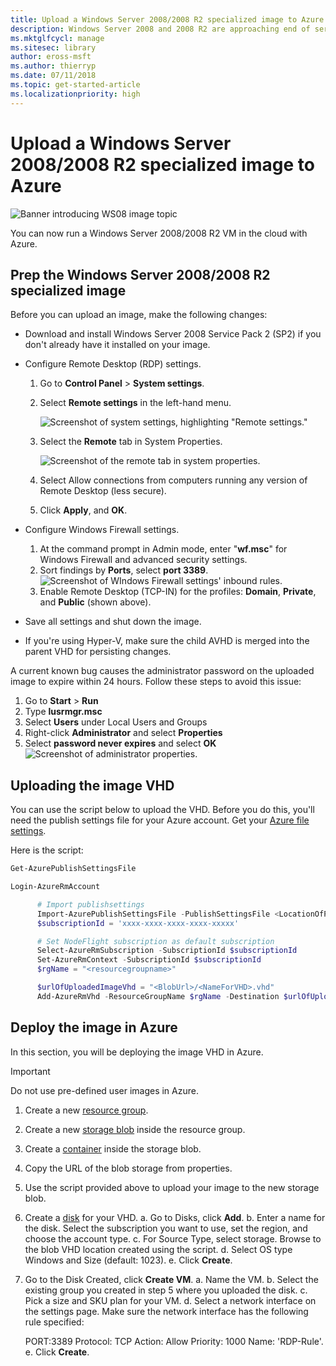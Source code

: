 ```yaml
---
title: Upload a Windows Server 2008/2008 R2 specialized image to Azure
description: Windows Server 2008 and 2008 R2 are approaching end of service. Learn how to lift and shift to Azure by hosting Windows Server in the cloud.
ms.mktglfcycl: manage
ms.sitesec: library
author: eross-msft
ms.author: thierryp
ms.date: 07/11/2018
ms.topic: get-started-article
ms.localizationpriority: high
---
```


# Upload a Windows Server 2008/2008 R2 specialized image to Azure

![Banner introducing WS08 image topic](media/WS08-image-banner-large.png)

You can now run a Windows Server 2008/2008 R2 VM in the cloud with Azure.

## Prep the Windows Server 2008/2008 R2 specialized image
Before you can upload an image, make the following changes:

- Download and install Windows Server 2008 Service Pack 2 (SP2) if you don't already have it installed on your image.

- Configure Remote Desktop (RDP) settings.
  1. Go to **Control Panel** > **System settings**.
  2. Select **Remote settings** in the left-hand menu.

     ![Screenshot of system settings, highlighting "Remote settings."](media/1a_remote_settings.png)

  3. Select the **Remote** tab in System Properties.

     ![Screenshot of the remote tab in system properties.](media/2c_sysprops.png)

  4. Select Allow connections from computers running any version of Remote Desktop (less secure).
  5. Click **Apply**, and **OK**.
- Configure Windows Firewall settings.
   1. At the command prompt in Admin mode, enter "**wf.msc**" for Windows Firewall and advanced security settings.
   2. Sort findings by **Ports**, select **port 3389**.
     ![Screenshot of WIndows Firewall settings' inbound rules.](media/3b_inboundrules.png)
   3. Enable Remote Desktop (TCP-IN) for the profiles: **Domain**, **Private**, and **Public** (shown above).

- Save all settings and shut down the image.
- If you're using Hyper-V, make sure the child AVHD is merged into the parent VHD for persisting changes.

A current known bug causes the administrator password on the uploaded image to expire within 24 hours. Follow these steps to avoid this issue:

1. Go to **Start** > **Run**
2. Type **lusrmgr.msc**
3. Select **Users** under Local Users and Groups
4. Right-click **Administrator** and select **Properties**
5. Select **password never expires** and select **OK**
![Screenshot of administrator properties.](media/6_adminprops.png)

## Uploading the image VHD
You can use the script below to upload the VHD. Before you do this, you'll need the publish settings file for your Azure account. Get your [Azure file settings](https://azure.microsoft.com/downloads/).

Here is the script:

```powershell
Get-AzurePublishSettingsFile

Login-AzureRmAccount

      # Import publishsettings
      Import-AzurePublishSettingsFile -PublishSettingsFile <LocationOfPublishingFile>
      $subscriptionId = 'xxxx-xxxx-xxxx-xxxx-xxxxx'

      # Set NodeFlight subscription as default subscription
      Select-AzureRmSubscription -SubscriptionId $subscriptionId
      Set-AzureRmContext -SubscriptionId $subscriptionId
      $rgName = "<resourcegroupname>"

      $urlOfUploadedImageVhd = "<BlobUrl>/<NameForVHD>.vhd"
      Add-AzureRmVhd -ResourceGroupName $rgName -Destination $urlOfUploadedImageVhd -LocalFilePath "<FilePath>"
```
## Deploy the image in Azure
In this section, you will be deploying the image VHD in Azure.

> [!IMPORTANT]
> Do not use pre-defined user images in Azure.

1.    Create a new [resource group](/rest/api/resources/resourcegroups/createorupdate).
2.    Create a new [storage blob](/rest/api/storageservices/put-blob) inside the resource group.
3.    Create a [container](/rest/api/storageservices/create-container) inside the storage blob.
4.    Copy the URL of the blob storage from properties.
5.    Use the script provided above to upload your image to the new storage blob.
6.    Create a [disk](/azure/virtual-machines/windows/prepare-for-upload-vhd-image) for your VHD.
     a.    Go to Disks, click **Add**.
     b.    Enter a name for the disk. Select the subscription you want to use, set the region, and choose the account type.
     c. For Source Type, select storage. Browse to the blob VHD location created using the script.
     d. Select OS type Windows and Size (default: 1023).
     e. Click **Create**.

7.    Go to the Disk Created, click **Create VM**.
     a.    Name the VM.
     b.    Select the existing group you created in step 5 where you uploaded the disk.
     c.    Pick a size and SKU plan for your VM.
     d.    Select a network interface on the settings page. Make sure the network interface has the following rule specified:

        PORT:3389 Protocol: TCP Action: Allow Priority: 1000 Name: 'RDP-Rule'.
     e.    Click **Create**.

